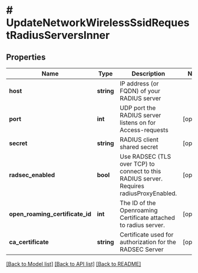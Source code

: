 # # UpdateNetworkWirelessSsidRequestRadiusServersInner

## Properties

Name | Type | Description | Notes
------------ | ------------- | ------------- | -------------
**host** | **string** | IP address (or FQDN) of your RADIUS server |
**port** | **int** | UDP port the RADIUS server listens on for Access-requests | [optional]
**secret** | **string** | RADIUS client shared secret | [optional]
**radsec_enabled** | **bool** | Use RADSEC (TLS over TCP) to connect to this RADIUS server. Requires radiusProxyEnabled. | [optional]
**open_roaming_certificate_id** | **int** | The ID of the Openroaming Certificate attached to radius server. | [optional]
**ca_certificate** | **string** | Certificate used for authorization for the RADSEC Server | [optional]

[[Back to Model list]](../../README.md#models) [[Back to API list]](../../README.md#endpoints) [[Back to README]](../../README.md)
